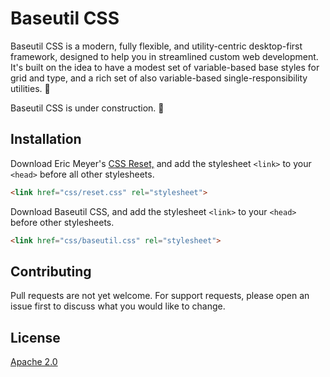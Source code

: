 # Baseutil CSS
Baseutil CSS is a modern, fully flexible, and utility-centric  desktop-first framework, designed to help you in streamlined custom web development. It's built on the idea to have a modest set of variable-based base styles for grid and type, and a rich set of also variable-based single-responsibility utilities. :triangular_ruler:

Baseutil CSS is under construction. :construction:

## Installation
Download Eric Meyer's [CSS Reset,](https://meyerweb.com/eric/tools/css/reset/reset.css) and add the stylesheet `<link>` to your `<head>` before all other stylesheets.
```html
<link href="css/reset.css" rel="stylesheet">
```
Download Baseutil CSS, and add the stylesheet `<link>` to your `<head>` before other stylesheets.
```html
<link href="css/baseutil.css" rel="stylesheet">
```

## Contributing
Pull requests are not yet welcome. For support requests, please open an issue first to discuss what you would like to change.

## License
[Apache 2.0](https://github.com/martonlente/baseutil-css/blob/main/LICENSE)
